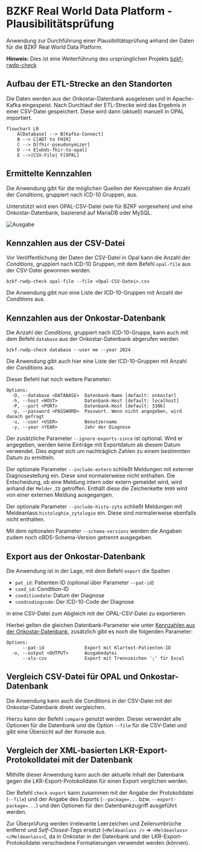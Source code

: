 # BZKF Real World Data Platform - Plausibilitätsprüfung

Anwendung zur Durchführung einer Plausibilitätsprüfung anhand der Daten für die BZKF Real World Data Platform.

**Hinweis:** Dies ist eine Weiterführung des ursprünglichen
Projekts [bzkf-rwdp-check](https://github.com/CCC-MF/bzkf-rwdp-check)

## Aufbau der ETL-Strecke an den Standorten

Die Daten werden aus der Onkostar-Datenbank ausgelesen und in Apache-Kafka eingespeist.
Nach Durchlauf der ETL-Strecke wird das Ergebnis in einer CSV-Datei gespeichert.
Diese wird dann (aktuell) manuell in OPAL importiert.

```mermaid
flowchart LR
    A[Database] --> B[Kafka-Connect]
    B --> C[ADT to FHIR]
    C --> D[fhir-pseudonymizer]
    D --> E[obds-fhir-to-opal]
    E -->|CSV-File| F[OPAL]
```

## Ermittelte Kennzahlen

Die Anwendung gibt für die möglichen Quellen der Kennzahlen die Anzahl der _Conditions_, gruppiert nach ICD-10 Gruppen,
aus.

Unterstützt wird eien OPAL-CSV-Datei (wie für BZKF vorgesehen) und eine Onkostar-Datenbank, basierend auf MariaDB oder
MySQL.

![Ausgabe](docs/screenshot.png)

## Kennzahlen aus der CSV-Datei

Vor Veröffentlichung der Daten der CSV-Datei in Opal kann die Anzahl der _Conditions_, gruppiert nach ICD-10 Gruppen,
mit dem Befehl `opal-file` aus der CSV-Datei gewonnen werden.

```
bzkf-rwdp-check opal-file --file <Opal-CSV-Datei>.csv
```

Die Anwendung gibt nun eine Liste der ICD-10-Gruppen mit Anzahl der _Conditions_ aus.

## Kennzahlen aus der Onkostar-Datenbank

Die Anzahl der _Conditions_, gruppiert nach ICD-10-Gruppe, kann auch mit dem Befehl `database` aus der
Onkostar-Datenbank abgerufen werden.

```
bzkf-rwdp-check database --user me --year 2024
```

Die Anwendung gibt auch hier eine Liste der ICD-10-Gruppen mit Anzahl der _Conditions_ aus.

Dieser Befehl hat noch weitere Parameter:

```
Options:
  -D, --database <DATABASE>  Datenbank-Name [default: onkostar]
  -h, --host <HOST>          Datenbank-Host [default: localhost]
  -P, --port <PORT>          Datenbank-Host [default: 3306]
  -p, --password <PASSWORD>  Passwort. Wenn nicht angegeben, wird danach gefragt
  -u, --user <USER>          Benutzername
  -y, --year <YEAR>          Jahr der Diagnose
```

Der zusätzliche Parameter `--ignore-exports-since` ist optional.
Wird er angegeben, werden keine Einträge mit Exportdatum ab diesem Datum verwendet.
Dies eignet sich um nachträglich Zahlen zu einem bestimmten Datum zu ermitteln.

Der optionale Parameter `--include-extern` schließt Meldungen mit externer Diagnosestellung ein.
Diese sind normalerweise nicht enthalten.
Die Entscheidung, ob eine Meldung intern oder extern gemeldet wird, wird anhand der `Melder_ID` getroffen.
Enthält diese die Zeichenkette `9999` wird von einer externen Meldung ausgegangen.

Der optionale Parameter `--include-histo-zyto` schließt Meldungen mit Meldeanlass `histologhie_zytologie` ein.
Diese sind normalerweise ebenfalls nicht enthalten.

Mit dem optionalen Parameter `--schema-versions` werden die Angaben zudem noch oBDS-Schema-Version getrennt ausgegeben.

## Export aus der Onkostar-Datenbank

Die Anwendung ist in der Lage, mit dem Befehl `export` die Spalten

* `pat_id`: Patienten-ID (optional über Parameter `--pat-id`)
* `cond_id`: Condition-ID
* `conditiondate`: Datum der Diagnose
* `condcodingcode`: Der ICD-10-Code der Diagnose

in eine CSV-Datei zum Abgleich mit der OPAL-CSV-Datei zu exportieren.

Hierbei gelten die gleichen Datenbank-Parameter wie
unter [Kennzahlen aus der Onkostar-Datenbank](#kennzahlen-aus-der-onkostar-datenbank), zusätzlich gibt es noch die
folgenden Parameter:

```
Options:
      --pat-id               Export mit Klartext-Patienten-ID
  -o, --output <OUTPUT>      Ausgabedatei
      --xls-csv              Export mit Trennzeichen ';' für Excel
```

## Vergleich CSV-Datei für OPAL und Onkostar-Datenbank

Die Anwendung kann auch die Conditions in der CSV-Datei mit der Onkostar-Datenbank direkt vergleichen.

Hierzu kann der Befehl `compare` genutzt werden. Dieser verwendet alle Optionen für die Datenbank und die
Option `--file` für die CSV-Datei und gibt eine Übersicht auf der Konsole aus.

## Vergleich der XML-basierten LKR-Export-Protokolldatei mit der Datenbank

Mithilfe dieser Anwendung kann auch der aktuelle Inhalt der Datenbank gegen die LKR-Export-Protokolldatei für einen
Export verglichen werden.

Der Befehl `check-export` kann zusammen mit der Angabe der Protokolldatei (`--file`) und der Angabe des
Exports (`--package=...` bzw. `--export-package=...`) und den Optionen für den Datenbankzugriff ausgeführt werden.

Zur Überprüfung werden irrelevante Leerzeichen und Zeilenumbrüche entfernt und _Self-Closed-Tags_ ersetzt
(`<Meldeanlass />` => `<Meldeanlass></Meldeanlass>`),
da in Onkostar in der Datenbank und der LKR-Export-Protokolldatei verschiedene Formatierungen verwendet werden (können).